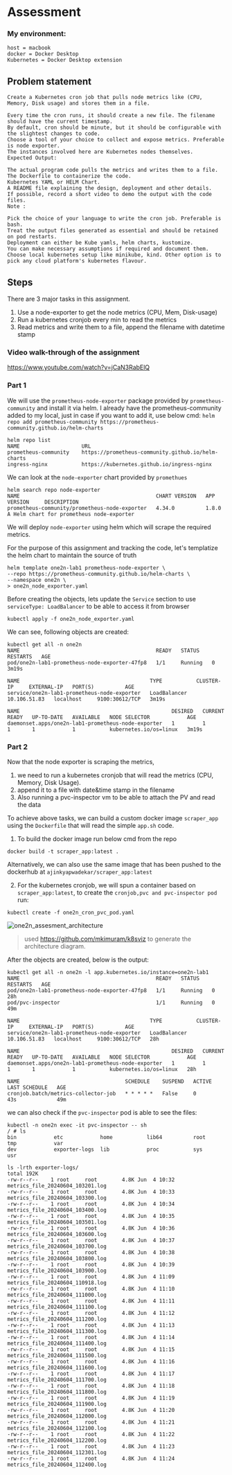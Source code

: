 # Assessment
### My environment:
```
host = macbook
docker = Docker Desktop
Kubernetes = Docker Desktop extension
```

## Problem statement
```
Create a Kubernetes cron job that pulls node metrics like (CPU, Memory, Disk usage) and stores them in a file.

Every time the cron runs, it should create a new file. The filename should have the current timestamp.
By default, cron should be minute, but it should be configurable with the slightest changes to code.
Choose a tool of your choice to collect and expose metrics. Preferable is node exporter.
The instances involved here are Kubernetes nodes themselves.
Expected Output:

The actual program code pulls the metrics and writes them to a file.
The Dockerfile to containerize the code.
Kubernetes YAML or HELM Chart.
A README file explaining the design, deployment and other details.
If possible, record a short video to demo the output with the code files.
Note :

Pick the choice of your language to write the cron job. Preferable is bash.
Treat the output files generated as essential and should be retained on pod restarts.
Deployment can either be Kube yamls, helm charts, kustomize.
You can make necessary assumptions if required and document them.
Choose local kubernetes setup like minikube, kind. Other option is to pick any cloud platform's kubernetes flavour.
```

## Steps
There are 3 major tasks in this assignment.
1. Use a node-exporter to get the node metrics (CPU, Mem, Disk-usage)
2. Run a kubernetes cronjob every min to read the metrics
3. Read metrics and write them to a file, append the filename with datetime stamp

### Video walk-through of the assignment
https://www.youtube.com/watch?v=jCaN3RabElQ

### Part 1
We will use the `prometheus-node-exporter` package provided by `prometheus-community` and install it via helm.
I already have the prometheus-community added to my local, just in case if you want to add it, use below cmd:
`helm repo add prometheus-community https://prometheus-community.github.io/helm-charts`

  ```
  helm repo list
  NAME                    URL                                               
  prometheus-community    https://prometheus-community.github.io/helm-charts
  ingress-nginx           https://kubernetes.github.io/ingress-nginx
  ```

We can look at the `node-exporter` chart provided by `promethues`
  ```
  helm search repo node-exporter
  NAME                                            CHART VERSION   APP VERSION     DESCRIPTION                              
  prometheus-community/prometheus-node-exporter   4.34.0          1.8.0           A Helm chart for prometheus node-exporter
  ```

We will deploy `node-exporter` using helm which will scrape the required metrics.

For the purpose of this assignment and tracking the code, let's templatize the helm chart to maintain the source of truth
  ```
  helm template one2n-lab1 prometheus-node-exporter \
  --repo https://prometheus-community.github.io/helm-charts \
  --namespace one2n \
  > one2n_node_exporter.yaml
  ```

Before creating the objects, lets update the `Service` section to use `serviceType: LoadBalancer` to be able to access it from browser
  ```
  kubectl apply -f one2n_node_exporter.yaml
  ```

We can see, following objects are created:
  ```
  kubectl get all -n one2n                 
  NAME                                            READY   STATUS    RESTARTS   AGE
  pod/one2n-lab1-prometheus-node-exporter-47fp8   1/1     Running   0          3m19s
  
  NAME                                          TYPE           CLUSTER-IP     EXTERNAL-IP   PORT(S)          AGE
  service/one2n-lab1-prometheus-node-exporter   LoadBalancer   10.106.51.83   localhost     9100:30612/TCP   3m19s
  
  NAME                                                 DESIRED   CURRENT   READY   UP-TO-DATE   AVAILABLE   NODE SELECTOR            AGE
  daemonset.apps/one2n-lab1-prometheus-node-exporter   1         1         1       1            1           kubernetes.io/os=linux   3m19s
  ```

### Part 2
Now that the node exporter is scraping the metrics,
  1. we need to run a kubernetes cronjob that will read the metrics (CPU, Memory, Disk Usage).
  2. append it to a file with date&time stamp in the filename
  3. Also running a pvc-inspector vm to be able to attach the PV and read the data

To achieve above tasks, we can build a custom docker image `scraper_app` using the `Dockerfile` that will read the simple `app.sh` code.

1. To build the docker image run below cmd from the repo
  ```
  docker build -t scraper_app:latest .
  ```
  Alternatively, we can also use the same image that has been pushed to the dockerhub at `ajinkyapwadekar/scraper_app:latest`

2. For the kubernetes cronjob, we will spun a container based on `scraper_app:latest`, to create the `cronjob,pvc and pvc-inspector pod` run:
  ```
  kubectl create -f one2n_cron_pvc_pod.yaml
  ```

  ![one2n_assesment_architecture](one2n.png)
  > used https://github.com/mkimuram/k8sviz to generate the architecture diagram.

After the objects are created, below is the output:
```
kubectl get all -n one2n -l app.kubernetes.io/instance=one2n-lab1     
NAME                                            READY   STATUS    RESTARTS   AGE
pod/one2n-lab1-prometheus-node-exporter-47fp8   1/1     Running   0          28h
pod/pvc-inspector                               1/1     Running   0          49m

NAME                                          TYPE           CLUSTER-IP     EXTERNAL-IP   PORT(S)          AGE
service/one2n-lab1-prometheus-node-exporter   LoadBalancer   10.106.51.83   localhost     9100:30612/TCP   28h

NAME                                                 DESIRED   CURRENT   READY   UP-TO-DATE   AVAILABLE   NODE SELECTOR            AGE
daemonset.apps/one2n-lab1-prometheus-node-exporter   1         1         1       1            1           kubernetes.io/os=linux   28h

NAME                                  SCHEDULE    SUSPEND   ACTIVE   LAST SCHEDULE   AGE
cronjob.batch/metrics-collector-job   * * * * *   False     0        43s             49m
```

we can also check if the `pvc-inspector` pod is able to see the files:
```
kubectl -n one2n exec -it pvc-inspector -- sh                    
/ # ls
bin            etc            home           lib64          root           tmp            var
dev            exporter-logs  lib            proc           sys            usr

ls -lrth exporter-logs/
total 192K   
-rw-r--r--    1 root     root        4.8K Jun  4 10:32 metrics_file_20240604_103201.log
-rw-r--r--    1 root     root        4.8K Jun  4 10:33 metrics_file_20240604_103300.log
-rw-r--r--    1 root     root        4.8K Jun  4 10:34 metrics_file_20240604_103400.log
-rw-r--r--    1 root     root        4.8K Jun  4 10:35 metrics_file_20240604_103501.log
-rw-r--r--    1 root     root        4.8K Jun  4 10:36 metrics_file_20240604_103600.log
-rw-r--r--    1 root     root        4.8K Jun  4 10:37 metrics_file_20240604_103700.log
-rw-r--r--    1 root     root        4.8K Jun  4 10:38 metrics_file_20240604_103800.log
-rw-r--r--    1 root     root        4.8K Jun  4 10:39 metrics_file_20240604_103900.log
-rw-r--r--    1 root     root        4.8K Jun  4 11:09 metrics_file_20240604_110918.log
-rw-r--r--    1 root     root        4.8K Jun  4 11:10 metrics_file_20240604_111000.log
-rw-r--r--    1 root     root        4.8K Jun  4 11:11 metrics_file_20240604_111100.log
-rw-r--r--    1 root     root        4.8K Jun  4 11:12 metrics_file_20240604_111200.log
-rw-r--r--    1 root     root        4.8K Jun  4 11:13 metrics_file_20240604_111300.log
-rw-r--r--    1 root     root        4.8K Jun  4 11:14 metrics_file_20240604_111400.log
-rw-r--r--    1 root     root        4.8K Jun  4 11:15 metrics_file_20240604_111500.log
-rw-r--r--    1 root     root        4.8K Jun  4 11:16 metrics_file_20240604_111600.log
-rw-r--r--    1 root     root        4.8K Jun  4 11:17 metrics_file_20240604_111700.log
-rw-r--r--    1 root     root        4.8K Jun  4 11:18 metrics_file_20240604_111800.log
-rw-r--r--    1 root     root        4.8K Jun  4 11:19 metrics_file_20240604_111900.log
-rw-r--r--    1 root     root        4.8K Jun  4 11:20 metrics_file_20240604_112000.log
-rw-r--r--    1 root     root        4.8K Jun  4 11:21 metrics_file_20240604_112100.log
-rw-r--r--    1 root     root        4.8K Jun  4 11:22 metrics_file_20240604_112200.log
-rw-r--r--    1 root     root        4.8K Jun  4 11:23 metrics_file_20240604_112301.log
-rw-r--r--    1 root     root        4.8K Jun  4 11:24 metrics_file_20240604_112400.log
```

